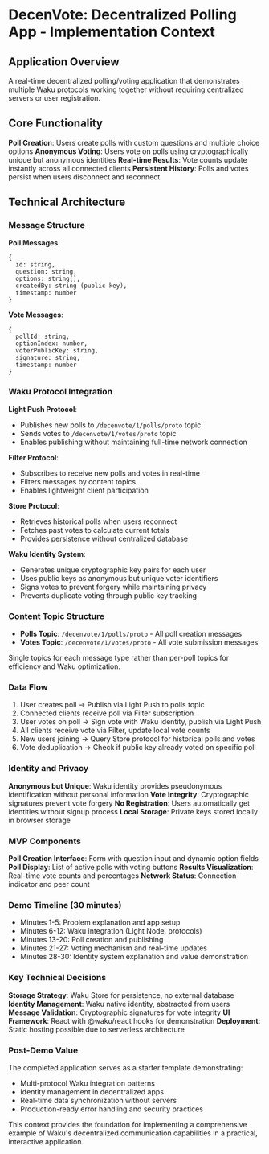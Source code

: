 # DecenVote: Decentralized Polling App - Implementation Context

## Application Overview
A real-time decentralized polling/voting application that demonstrates multiple Waku protocols working together without requiring centralized servers or user registration.

## Core Functionality
**Poll Creation**: Users create polls with custom questions and multiple choice options
**Anonymous Voting**: Users vote on polls using cryptographically unique but anonymous identities
**Real-time Results**: Vote counts update instantly across all connected clients
**Persistent History**: Polls and votes persist when users disconnect and reconnect

## Technical Architecture

### Message Structure
**Poll Messages**:
```
{
  id: string,
  question: string,
  options: string[],
  createdBy: string (public key),
  timestamp: number
}
```

**Vote Messages**:
```
{
  pollId: string,
  optionIndex: number,
  voterPublicKey: string,
  signature: string,
  timestamp: number
}
```

### Waku Protocol Integration

**Light Push Protocol**:
- Publishes new polls to `/decenvote/1/polls/proto` topic
- Sends votes to `/decenvote/1/votes/proto` topic
- Enables publishing without maintaining full-time network connection

**Filter Protocol**:
- Subscribes to receive new polls and votes in real-time
- Filters messages by content topics
- Enables lightweight client participation

**Store Protocol**:
- Retrieves historical polls when users reconnect
- Fetches past votes to calculate current totals
- Provides persistence without centralized database

**Waku Identity System**:
- Generates unique cryptographic key pairs for each user
- Uses public keys as anonymous but unique voter identifiers
- Signs votes to prevent forgery while maintaining privacy
- Prevents duplicate voting through public key tracking

### Content Topic Structure
- **Polls Topic**: `/decenvote/1/polls/proto` - All poll creation messages
- **Votes Topic**: `/decenvote/1/votes/proto` - All vote submission messages

Single topics for each message type rather than per-poll topics for efficiency and Waku optimization.

### Data Flow
1. User creates poll → Publish via Light Push to polls topic
2. Connected clients receive poll via Filter subscription
3. User votes on poll → Sign vote with Waku identity, publish via Light Push
4. All clients receive vote via Filter, update local vote counts
5. New users joining → Query Store protocol for historical polls and votes
6. Vote deduplication → Check if public key already voted on specific poll

### Identity and Privacy
**Anonymous but Unique**: Waku identity provides pseudonymous identification without personal information
**Vote Integrity**: Cryptographic signatures prevent vote forgery
**No Registration**: Users automatically get identities without signup process
**Local Storage**: Private keys stored locally in browser storage

### MVP Components
**Poll Creation Interface**: Form with question input and dynamic option fields
**Poll Display**: List of active polls with voting buttons
**Results Visualization**: Real-time vote counts and percentages
**Network Status**: Connection indicator and peer count

### Demo Timeline (30 minutes)
- Minutes 1-5: Problem explanation and app setup
- Minutes 6-12: Waku integration (Light Node, protocols)
- Minutes 13-20: Poll creation and publishing
- Minutes 21-27: Voting mechanism and real-time updates
- Minutes 28-30: Identity system explanation and value demonstration

### Key Technical Decisions
**Storage Strategy**: Waku Store for persistence, no external database
**Identity Management**: Waku native identity, abstracted from users
**Message Validation**: Cryptographic signatures for vote integrity
**UI Framework**: React with @waku/react hooks for demonstration
**Deployment**: Static hosting possible due to serverless architecture

### Post-Demo Value
The completed application serves as a starter template demonstrating:
- Multi-protocol Waku integration patterns
- Identity management in decentralized apps
- Real-time data synchronization without servers
- Production-ready error handling and security practices

This context provides the foundation for implementing a comprehensive example of Waku's decentralized communication capabilities in a practical, interactive application.